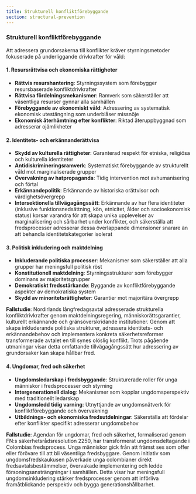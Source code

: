 ```yaml
---
title: Strukturell konfliktförebyggande
section: structural-prevention
---
```


### Strukturell konfliktförebyggande

Att adressera grundorsakerna till konflikter kräver styrningsmetoder fokuserade på underliggande drivkrafter för våld:

#### 1. Resursrättvisa och ekonomiska rättigheter
- **Rättvis resurshantering**: Styrningssystem som förebygger resursbaserade konfliktdrivkrafter
- **Rättvisa fördelningsmekanismer**: Ramverk som säkerställer att väsentliga resurser gynnar alla samhällen
- **Förebyggande av ekonomiskt våld**: Adressering av systematisk ekonomisk utestängning som underblåser missnöje
- **Ekonomisk återhämtning efter konflikter**: Riktad återuppbyggnad som adresserar ojämlikheter

#### 2. Identitets- och erkännanderättvisa
- **Skydd av kulturella rättigheter**: Garanterad respekt för etniska, religiösa och kulturella identiteter
- **Antidiskrimineringsramverk**: Systematiskt förebyggande av strukturellt våld mot marginaliserade grupper
- **Övervakning av hatpropaganda**: Tidig intervention mot avhumanisering och förtal
- **Erkännandepolitik**: Erkännande av historiska orättvisor och värdighetsövergrepp
- **Intersektionella tillvägagångssätt**: Erkännande av hur flera identiteter (inklusive funktionsnedsättning, kön, etnicitet, ålder och socioekonomisk status) korsar varandra för att skapa unika upplevelser av marginalisering och sårbarhet under konflikter, och säkerställa att fredsprocesser adresserar dessa överlappande dimensioner snarare än att behandla identitetskategorier isolerat

#### 3. Politisk inkludering och maktdelning
- **Inkluderande politiska processer**: Mekanismer som säkerställer att alla grupper har meningsfull politisk röst
- **Konstitutionell maktdelning**: Styrningsstrukturer som förebygger dominans av majoritetsgrupper
- **Demokratiskt fredsstärkande**: Byggande av konfliktförebyggande aspekter av demokratiska system
- **Skydd av minoritetsrättigheter**: Garantier mot majoritära övergrepp

**Fallstudie**: Nordirlands långfredagsavtal adresserade strukturella konfliktdrivkrafter genom maktdelningsregering, människorättsgarantier, kulturellt erkännande och gränsöverskridande institutioner. Genom att skapa inkluderande politiska strukturer, adressera identitets- och erkännandebehov och implementera konkreta säkerhetsreformer transformerade avtalet en till synes olöslig konflikt. Trots pågående utmaningar visar detta omfattande tillvägagångssätt hur adressering av grundorsaker kan skapa hållbar fred.

#### 4. Ungdomar, fred och säkerhet
- **Ungdomsledarskap i fredsbyggande**: Strukturerade roller för unga människor i fredsprocesser och styrning
- **Intergenerationell dialog**: Mekanismer som kopplar ungdomsperspektiv med traditionellt ledarskap
- **Ungdomsledd tidig varning**: Utnyttjande av ungdomsnätverk för konfliktförebyggande och övervakning
- **Utbildnings- och ekonomiska fredsutdelningar**: Säkerställa att fördelar efter konflikter specifikt adresserar ungdomsbehov

**Fallstudie**: Agendan för ungdomar, fred och säkerhet, formaliserad genom FN:s säkerhetsrådsresolution 2250, har transformerat ungdomsdeltagande i Colombias fredsprocess. Unga människor gick från att främst ses som offer eller förövare till att bli väsentliga fredsbyggare. Genom initiativ som ungdomsfredskaukusen påverkade unga colombianer direkt fredsavtalsbestämmelser, övervakade implementering och ledde försoningsansträngningar i samhällen. Detta visar hur meningsfull ungdomsinkludering stärker fredsprocesser genom att införliva framåtblickande perspektiv och bygga generationshållbarhet.
